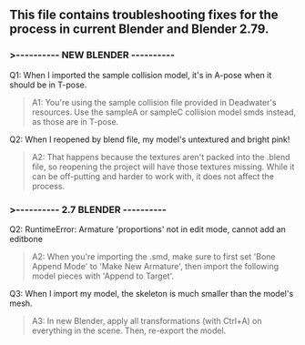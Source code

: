 ## This file contains troubleshooting fixes for the process in current Blender and Blender 2.79.

### >---------- NEW BLENDER ----------
Q1: When I imported the sample collision model, it's in A-pose when it should be in T-pose.

> A1: You're using the sample collision file provided in Deadwater's resources. Use the sampleA or sampleC collision model smds instead, as those are in T-pose.

Q2: When I reopened by blend file, my model's untextured and bright pink!

> A2: That happens because the textures aren't packed into the .blend file, so reopening the project will have those textures missing. While it can be off-putting and harder to work with, it does not affect the process.

### >---------- 2.7 BLENDER ----------
Q2: RuntimeError: Armature 'proportions' not in edit mode, cannot add an editbone

> A2: When you're importing the .smd, make sure to first set 'Bone Append Mode' to 'Make New Armature', then import the following model pieces with 'Append to Target'.

Q3: When I import my model, the skeleton is much smaller than the model's mesh.

> A3: In new Blender, apply all transformations (with Ctrl+A) on everything in the scene. Then, re-export the model.
